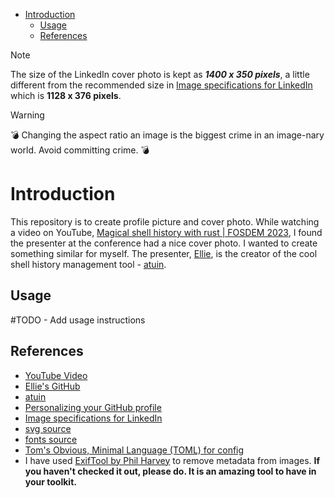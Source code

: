 - [Introduction](#introduction)
  - [Usage](#usage)
  - [References](#references)

>[!NOTE]
> The size of the LinkedIn cover photo is kept as ***1400 x 350 pixels***, a little different from the recommended size in [Image specifications for LinkedIn](https://www.linkedin.com/help/linkedin/answer/a563309/image-specifications-for-your-linkedin-pages-and-career-pages?lang=en) which is **1128 x 376 pixels**.

>[!WARNING]
>:bomb: Changing the aspect ratio an image is the biggest crime in an image-nary world. Avoid committing crime. :bomb:

# Introduction
This repository is to create profile picture and cover photo. While watching a video on YouTube, [Magical shell history with rust | FOSDEM 2023](https://www.youtube.com/watch?v=uyRmV19qJ2o), I found the presenter at the conference had a nice cover photo. I wanted to create something similar for myself. The presenter, [Ellie](https://github.com/ellie), is the creator of the cool shell history management tool - [atuin](https://atuin.sh/).

## Usage
#TODO - Add usage instructions

## References
- [YouTube Video](https://www.youtube.com/watch?v=uyRmV19qJ2o)
- [Ellie's GitHub](https://github.com/ellie)
- [atuin](https://atuin.sh/)
- [Personalizing your GitHub profile](https://docs.github.com/en/account-and-profile/get-started/personalizing-your-profile)
- [Image specifications for LinkedIn](https://www.linkedin.com/help/linkedin/answer/a563309/image-specifications-for-your-linkedin-pages-and-career-pages?lang=en)
- [svg source](https://www.svgrepo.com/)
- [fonts source](https://fonts.google.com/noto/specimen/Noto+Sans+Mono)
- [Tom's Obvious, Minimal Language (TOML) for config](https://toml.io/en/)
- I have used [ExifTool by Phil Harvey](https://exiftool.org/) to remove metadata from images. **If you haven't checked it out, please do. It is an amazing tool to have in your toolkit.**
